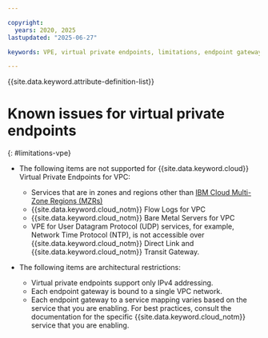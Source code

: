 ```yaml
---

copyright:
  years: 2020, 2025
lastupdated: "2025-06-27"

keywords: VPE, virtual private endpoints, limitations, endpoint gateway

---
```


{{site.data.keyword.attribute-definition-list}}

# Known issues for virtual private endpoints
{: #limitations-vpe}

* The following items are not supported for {{site.data.keyword.cloud}} Virtual Private Endpoints for VPC:

   * Services that are in zones and regions other than [IBM Cloud Multi-Zone Regions (MZRs)](/docs/overview?topic=overview-locations#table-mzr)
   * {{site.data.keyword.cloud_notm}} Flow Logs for VPC
   * {{site.data.keyword.cloud_notm}} Bare Metal Servers for VPC
   * VPE for User Datagram Protocol (UDP) services, for example, Network Time Protocol (NTP), is not accessible over {{site.data.keyword.cloud_notm}} Direct Link and {{site.data.keyword.cloud_notm}} Transit Gateway.

* The following items are architectural restrictions:

   * Virtual private endpoints support only IPv4 addressing.
   * Each endpoint gateway is bound to a single VPC network.
   * Each endpoint gateway to a service mapping varies based on the service that you are enabling. For best practices, consult the documentation for the specific {{site.data.keyword.cloud_notm}} service that you are enabling.
